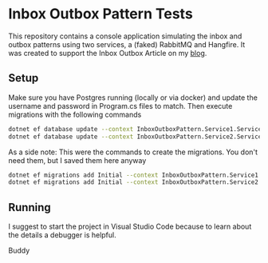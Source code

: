 # Inbox Outbox Pattern Tests

This repository contains a console application simulating the inbox and outbox patterns using two services, a (faked) RabbitMQ and Hangfire. It was created to support the Inbox Outbox Article on my [blog](https://andirudi.github.io/).

## Setup

Make sure you have Postgres running (locally or via docker) and update the username and password in Program.cs files to match. Then execute migrations with the following commands

```bash
dotnet ef database update --context InboxOutboxPattern.Service1.ServiceDbContext
dotnet ef database update --context InboxOutboxPattern.Service2.ServiceDbContext
```

As a side note: This were the commands to create the migrations. You don't need them, but I saved them here anyway

```bash
dotnet ef migrations add Initial --context InboxOutboxPattern.Service1.ServiceDbContext --output-dir Migrations/Service1
dotnet ef migrations add Initial --context InboxOutboxPattern.Service2.ServiceDbContext --output-dir Migrations/Service2
```

## Running

I suggest to start the project in Visual Studio Code because to learn about the details a debugger is helpful.


Buddy